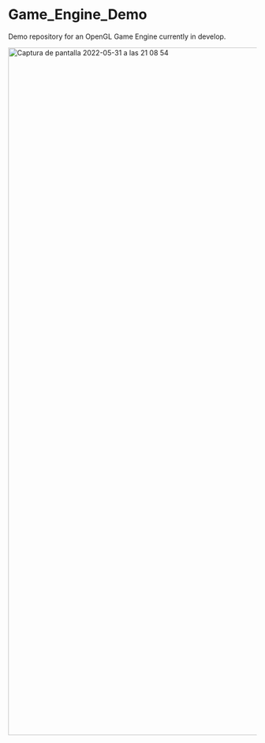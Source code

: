 # Game_Engine_Demo
Demo repository for an OpenGL Game Engine currently in develop.

<img width="1392" alt="Captura de pantalla 2022-05-31 a las 21 08 54" src="https://user-images.githubusercontent.com/36732835/171266780-ecf16cd4-3328-408d-a4b1-5a2f0ae593ab.png">
